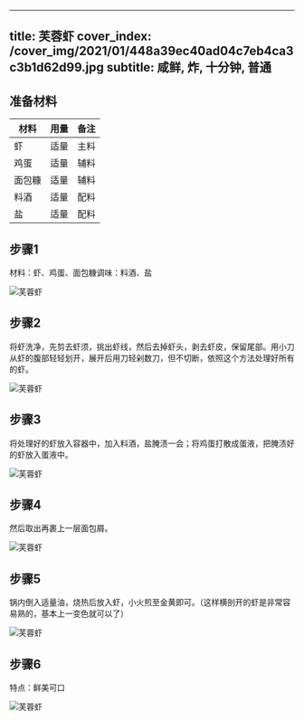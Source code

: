 
---
title: 芙蓉虾
cover_index: /cover_img/2021/01/448a39ec40ad04c7eb4ca3c3b1d62d99.jpg
subtitle: 咸鲜, 炸, 十分钟, 普通
---

## 准备材料

| 材料     | 用量 | 备注|
| ------- | ----- | --- |
| 虾 | 适量| 主料 |
| 鸡蛋 | 适量| 辅料 |
| 面包糠 | 适量| 辅料 |
| 料酒 | 适量| 配料 |
| 盐 | 适量| 配料 |

## 步骤1

材料：虾、鸡蛋、面包糠调味：料酒、盐

![芙蓉虾](https://i8.meishichina.com/attachment/recipe/201010/201010071900359.jpg?x-oss-process=style/p320) 

## 步骤2

将虾洗净，先剪去虾须，挑出虾线，然后去掉虾头，剥去虾皮，保留尾部。用小刀从虾的腹部轻轻划开，展开后用刀轻剁数刀，但不切断，依照这个方法处理好所有的虾。

![芙蓉虾](https://i8.meishichina.com/attachment/recipe/201010/201010071900575.jpg?x-oss-process=style/p320) 

## 步骤3

将处理好的虾放入容器中，加入料酒，盐腌渍一会；将鸡蛋打散成蛋液，把腌渍好的虾放入蛋液中。

![芙蓉虾](https://i8.meishichina.com/attachment/recipe/201010/201010071901390.jpg?x-oss-process=style/p320) 

## 步骤4

然后取出再裹上一层面包屑。

![芙蓉虾](https://i8.meishichina.com/attachment/recipe/201010/201010071902064.jpg?x-oss-process=style/p320) 

## 步骤5

锅内倒入适量油，烧热后放入虾，小火煎至金黄即可。（这样横剖开的虾是非常容易熟的，基本上一变色就可以了）

![芙蓉虾](https://i8.meishichina.com/attachment/recipe/201010/201010071902286.jpg?x-oss-process=style/p320) 

## 步骤6

特点：鲜美可口

![芙蓉虾](https://i8.meishichina.com/attachment/recipe/201010/201010071903025.jpg?x-oss-process=style/p320) 

